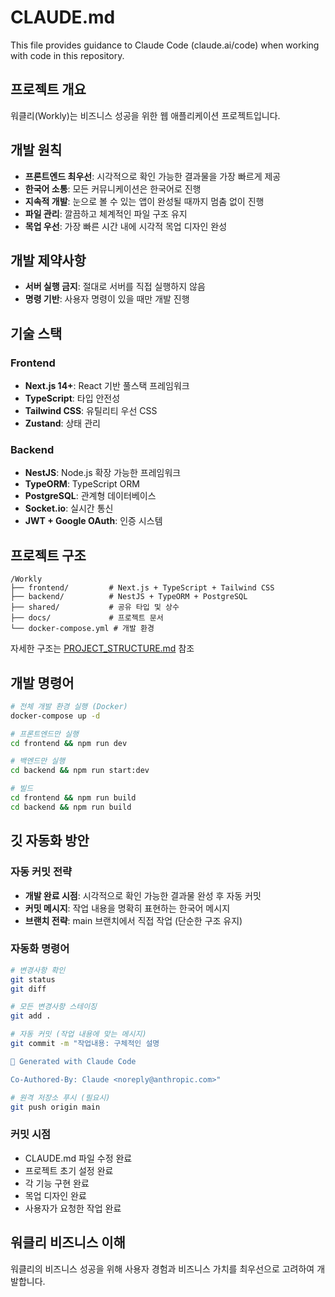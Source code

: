# CLAUDE.md

This file provides guidance to Claude Code (claude.ai/code) when working with code in this repository.

## 프로젝트 개요

워클리(Workly)는 비즈니스 성공을 위한 웹 애플리케이션 프로젝트입니다.

## 개발 원칙

- **프론트엔드 최우선**: 시각적으로 확인 가능한 결과물을 가장 빠르게 제공
- **한국어 소통**: 모든 커뮤니케이션은 한국어로 진행
- **지속적 개발**: 눈으로 볼 수 있는 앱이 완성될 때까지 멈춤 없이 진행
- **파일 관리**: 깔끔하고 체계적인 파일 구조 유지
- **목업 우선**: 가장 빠른 시간 내에 시각적 목업 디자인 완성

## 개발 제약사항

- **서버 실행 금지**: 절대로 서버를 직접 실행하지 않음
- **명령 기반**: 사용자 명령이 있을 때만 개발 진행

## 기술 스택

### Frontend
- **Next.js 14+**: React 기반 풀스택 프레임워크
- **TypeScript**: 타입 안전성
- **Tailwind CSS**: 유틸리티 우선 CSS
- **Zustand**: 상태 관리

### Backend
- **NestJS**: Node.js 확장 가능한 프레임워크
- **TypeORM**: TypeScript ORM
- **PostgreSQL**: 관계형 데이터베이스
- **Socket.io**: 실시간 통신
- **JWT + Google OAuth**: 인증 시스템

## 프로젝트 구조

```
/Workly
├── frontend/         # Next.js + TypeScript + Tailwind CSS
├── backend/          # NestJS + TypeORM + PostgreSQL
├── shared/           # 공유 타입 및 상수
├── docs/             # 프로젝트 문서
└── docker-compose.yml # 개발 환경
```

자세한 구조는 [PROJECT_STRUCTURE.md](./PROJECT_STRUCTURE.md) 참조

## 개발 명령어

```bash
# 전체 개발 환경 실행 (Docker)
docker-compose up -d

# 프론트엔드만 실행
cd frontend && npm run dev

# 백엔드만 실행
cd backend && npm run start:dev

# 빌드
cd frontend && npm run build
cd backend && npm run build
```

## 깃 자동화 방안

### 자동 커밋 전략
- **개발 완료 시점**: 시각적으로 확인 가능한 결과물 완성 후 자동 커밋
- **커밋 메시지**: 작업 내용을 명확히 표현하는 한국어 메시지
- **브랜치 전략**: main 브랜치에서 직접 작업 (단순한 구조 유지)

### 자동화 명령어
```bash
# 변경사항 확인
git status
git diff

# 모든 변경사항 스테이징
git add .

# 자동 커밋 (작업 내용에 맞는 메시지)
git commit -m "작업내용: 구체적인 설명

🤖 Generated with Claude Code

Co-Authored-By: Claude <noreply@anthropic.com>"

# 원격 저장소 푸시 (필요시)
git push origin main
```

### 커밋 시점
- CLAUDE.md 파일 수정 완료
- 프로젝트 초기 설정 완료
- 각 기능 구현 완료
- 목업 디자인 완료
- 사용자가 요청한 작업 완료

## 워클리 비즈니스 이해

워클리의 비즈니스 성공을 위해 사용자 경험과 비즈니스 가치를 최우선으로 고려하여 개발합니다.
